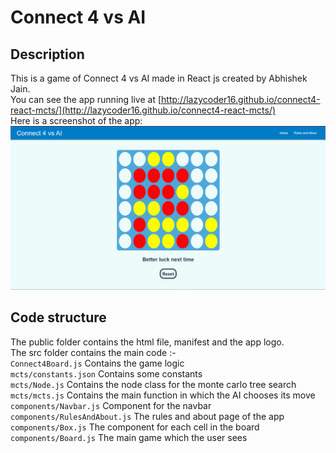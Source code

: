 # Connect 4 vs AI

## Description

This is a game of Connect 4 vs AI made in React js created by Abhishek Jain.  
You can see the app running live at [http://lazycoder16.github.io/connect4-react-mcts/](http://lazycoder16.github.io/connect4-react-mcts/)  
Here is a screenshot of the app:
![Alt text](assets/screenshot.png?raw=true "Title")

## Code structure

The public folder contains the html file, manifest and the app logo.  
The src folder contains the main code :-  
`Connect4Board.js` Contains the game logic  
`mcts/constants.json` Contains some constants  
`mcts/Node.js` Contains the node class for the monte carlo tree search  
`mcts/mcts.js` Contains the main function in which the AI chooses its move  
`components/Navbar.js` Component for the navbar  
`components/RulesAndAbout.js` The rules and about page of the app  
`components/Box.js` The component for each cell in the board  
`components/Board.js` The main game which the user sees  

